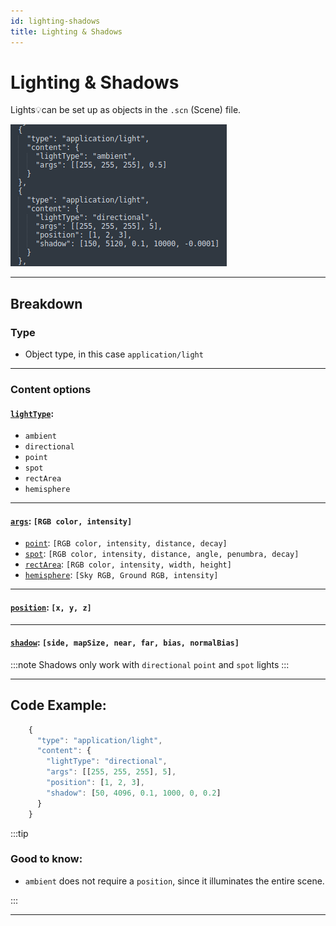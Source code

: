 ```yaml
---
id: lighting-shadows
title: Lighting & Shadows
---
```

# Lighting & Shadows

Lights:bulb:can be set up as objects in the `.scn` (Scene) file.

![](/img/lights.png)

---

## Breakdown

### Type
- Object type, in this case `application/light`

---

### Content options

#### [`lightType`](https://threejs.org/docs/#api/en/lights/Light): 
* `ambient` 
* `directional` 
* `point` 
* `spot` 
* `rectArea` 
* `hemisphere`

---

#### [`args`](https://threejs.org/docs/#api/en/lights/Light): `[RGB color, intensity]`

- [`point`](https://threejs.org/docs/#api/en/lights/PointLight): `[RGB color, intensity, distance, decay]`
- [`spot`](https://threejs.org/docs/#api/en/lights/SpotLight): `[RGB color, intensity, distance, angle, penumbra, decay]`
- [`rectArea`](https://threejs.org/docs/#api/en/lights/RectAreaLight): `[RGB color, intensity, width, height]`
- [`hemisphere`](https://threejs.org/docs/#api/en/lights/HemisphereLight): `[Sky RGB, Ground RGB, intensity]`

---

#### [`position`](https://threejs.org/docs/#api/en/math/Vector3): `[x, y, z]`

---

#### [`shadow`](https://threejs.org/docs/#api/en/lights/shadows/LightShadow): `[side, mapSize, near, far, bias, normalBias]`

:::note
Shadows only work with `directional` `point` and `spot` lights
:::

---

## Code Example:
```js
    {
      "type": "application/light",
      "content": {
        "lightType": "directional",
        "args": [[255, 255, 255], 5],
        "position": [1, 2, 3],
        "shadow": [50, 4096, 0.1, 1000, 0, 0.2]
      }
    }
```
:::tip

### Good to know:
- `ambient` does not require a `position`, since it illuminates the entire scene.

:::

---





